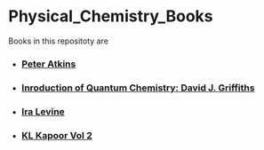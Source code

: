 # Physical_Chemistry_Books
Books in this repositoty are
- ### [Peter Atkins](<Atkins_Physical Chemistry 8th Edition.pdf>)
- ### [Inroduction of Quantum Chemistry: David J. Griffiths](griffiths_quantum_mechanics_2nd_edition.pdf)
- ### [Ira Levine](<Physical Chemistry 6e by Ira N. Levine.pdf>)
- ### [KL Kapoor Vol 2](<K.L.Kapoor Physical Chemistry Volume-2.pdf>)